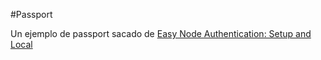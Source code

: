 #Passport

Un ejemplo de passport sacado de [Easy Node Authentication: Setup and Local](https://scotch.io/tutorials/easy-node-authentication-setup-and-local)